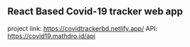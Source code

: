 
## React Based Covid-19 tracker web app
project link: https://covidtrackerbd.netlify.app/
API: https://covid19.mathdro.id/api




